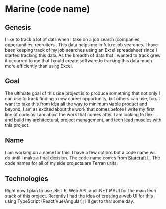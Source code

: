 # Marine (code name)

## Genesis

I like to track a lot of data when I take on a job search (companies, opportunities, recruiters). This data helps me in future job searches. I have been keeping track of my job searches using an Excel spreadsheet since I started tracking this data. As the breadth of data that I wanted to track grew it occurred to me that I could create software to tracking this data much more efficiently than using Excel.

## Goal

The ultimate goal of this side project is to produce something that not only I can use to track finding a new career opportunity, but others can use, too. I want to take this from idea all the way to minimum viable product and beyond. I am as excited about the work that comes before I write my first line of code as I am about the work that comes after. I am looking to flex and build my architectural, project management, and tech lead muscles with this project.

## Name

I am working on a name for this. I have a few options but a code name will do until I make a final decision. The code name comes from [Starcraft II](https://starcraft2.com/en-us/). The code names for all of my side projects are Terran units.

## Technologies

Right now I plan to use .NET 6, Web API, and .NET MAUI for the main tech stack of this project. Recently I had the idea of creating a web UI for this using TypeScript (React/Vue/Angular); I'll get to that some day.
